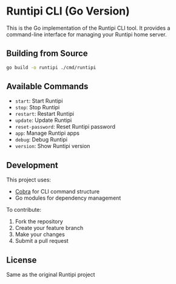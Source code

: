 # Runtipi CLI (Go Version)

This is the Go implementation of the Runtipi CLI tool. It provides a command-line interface for managing your Runtipi home server.

## Building from Source

```bash
go build -o runtipi ./cmd/runtipi
```

## Available Commands

- `start`: Start Runtipi
- `stop`: Stop Runtipi
- `restart`: Restart Runtipi
- `update`: Update Runtipi
- `reset-password`: Reset Runtipi password
- `app`: Manage Runtipi apps
- `debug`: Debug Runtipi
- `version`: Show Runtipi version

## Development

This project uses:

- [Cobra](https://github.com/spf13/cobra) for CLI command structure
- Go modules for dependency management

To contribute:

1. Fork the repository
2. Create your feature branch
3. Make your changes
4. Submit a pull request

## License

Same as the original Runtipi project
